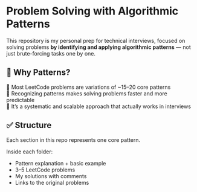# Problem Solving with Algorithmic Patterns

This repository is my personal prep for technical interviews, focused on solving problems **by identifying and applying algorithmic patterns** — not just brute-forcing tasks one by one.

## 📌 Why Patterns?

🔹 Most LeetCode problems are variations of ~15–20 core patterns  
🔹 Recognizing patterns makes solving problems faster and more predictable  
🔹 It’s a systematic and scalable approach that actually works in interviews

## ✅ Structure

Each section in this repo represents one core pattern.

Inside each folder:

- Pattern explanation + basic example
- 3–5 LeetCode problems
- My solutions with comments
- Links to the original problems
